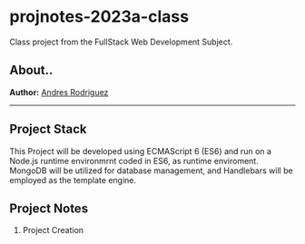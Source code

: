# projnotes-2023a-class
Class project from the FullStack Web Development
Subject.

## About..
**Author:** [Andres Rodriguez]()

---

## Project Stack
This Project will be developed using ECMAScript 6 (ES6) and run on a Node.js runtime environmrnt coded in ES6, as runtime enviroment. MongoDB will be utilized for database management, and Handlebars will be employed as the template engine.

## Project Notes
1. Project Creation
